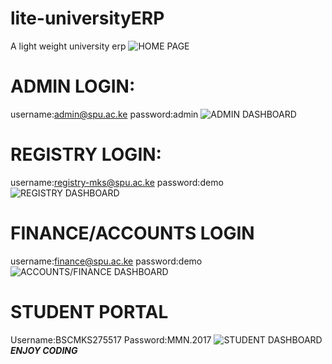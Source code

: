# lite-universityERP
A light weight university erp
![HOME PAGE](https://github.com/MartMbithi/lite-universityERP/blob/master/liteERP.png)
# ADMIN LOGIN:
username:admin@spu.ac.ke
password:admin
![ADMIN DASHBOARD](https://github.com/MartMbithi/lite-universityERP/blob/master/admindashboard.png)
# REGISTRY LOGIN:
username:registry-mks@spu.ac.ke
password:demo
![REGISTRY DASHBOARD](https://github.com/MartMbithi/lite-universityERP/blob/master/registrydashboard.png)
# FINANCE/ACCOUNTS LOGIN
username:finance@spu.ac.ke
password:demo
![ACCOUNTS/FINANCE DASHBOARD](https://github.com/MartMbithi/lite-universityERP/blob/master/financedashboard.png)
# STUDENT PORTAL
Username:BSCMKS275517
Password:MMN.2017
![STUDENT DASHBOARD](https://github.com/MartMbithi/lite-universityERP/blob/master/Student-dashboard.png)
***ENJOY CODING***
